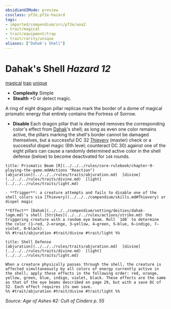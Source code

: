 ```yaml
---
obsidianUIMode: preview
cssclass: pf2e,pf2e-hazard
tags:
- imported/compendium/src/pf2e/aoa2
- trait/magical
- trait/equipment/trap
- trait/rarity/unique
aliases: ["Dahak's Shell"]
---
```

# Dahak's Shell *Hazard 12*  
[magical](magical.md)  [trap](trap.md)  [unique](unique.md)  

- **Complexity** Simple
- **Stealth** +0 or detect magic.  

A ring of eight dragon pillar replicas mark the border of a dome of magical prismatic energy that entirely contains the Fortress of Sorrow.

- **Disable** Each dragon pillar that is destroyed removes the corresponding color's effect from [Dahak](../../setting/deities/dahak-logm.md)'s shell; as long as even one color remains active, the pillars marking the shell's border cannot be damaged themselves, but a successful DC 32 [Thievery](../../skills.md#Thievery) (master) check or a successful dispel magic (6th level; counteract DC 30) against one of the eight pillars can cause a randomly determined active color in the shell defense (below) to become deactivated for `1d4` rounds.  
     
```ad-embed-ability
title: Prismatic Beam [R](../../../rules/core-rulebook/chapter-9-playing-the-game.md#Actions "Reaction")
[abjuration](../../../rules/traits/abjuration.md)  [divine](../../../rules/traits/divine.md)  [light](../../../rules/traits/light.md)  

- **Trigger**: a creature attempts and fails to disable one of the shell colors via [Thievery](../../../compendium/skills.md#Thievery) or dispel magic

**Effect** [Dahak](../../../compendium/setting/deities/dahak-logm.md)'s shell [Strikes](../../../rules/actions/strike.md) the triggering creature with a random eye beam. Roll `1d8` to determine the color (1–red, 2–orange, 3–yellow, 4–green, 5–blue, 6–indigo, 7–violet, 8–black).  
%% #trait/abjuration #trait/divine #trait/light %%
```
```ad-embed-ability
title: Shell Defense
[abjuration](../../../rules/traits/abjuration.md)  [divine](../../../rules/traits/divine.md)  [light](../../../rules/traits/light.md)  

When a creature physically passes through the shell, the creature is affected simultaneously by all colors of energy currently active in the shell; apply these effects in the following order: red, orange, yellow, green, blue, indigo, violet, black. These effects are the same as that of the eye beams described on page 29, but with a save DC of 32. Each effect requires its own save.  
%% #trait/abjuration #trait/divine #trait/light %%
```

*Source: Age of Ashes #2: Cult of Cinders p. 55*
